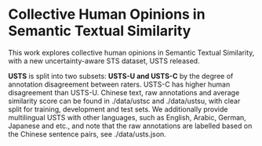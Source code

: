 # Collective Human Opinions in Semantic Textual Similarity
This work explores collective human opinions in Semantic Textual Similarity, with a new uncertainty-aware STS dataset, USTS released.

**USTS** is split into two subsets: **USTS-U and USTS-C** by the degree of annotation disagreement between raters. 
USTS-C has higher human disagreement than USTS-U. Chinese text, raw annotations and average similarity score can be found in ./data/ustsc and ./data/ustsu, with clear split for training, development and test sets.
We additionally provide multilingual USTS with other languages, such as English, Arabic, German, Japanese and etc., and note that the raw annotations are labelled based on the Chinese sentence pairs, see ./data/usts.json.

